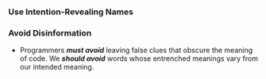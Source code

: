 ### Use Intention-Revealing Names
### Avoid Disinformation
- Programmers _**must avoid**_ leaving false clues that obscure the meaning of code. We _**should avoid**_ words whose entrenched meanings vary from our intended meaning.
<!--stackedit_data:
eyJoaXN0b3J5IjpbLTE0NjIyODgwNjJdfQ==
-->